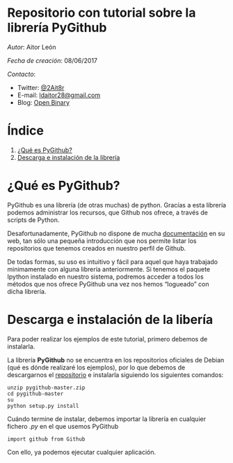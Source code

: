 # Repositorio con tutorial sobre la librería PyGithub

*Autor*: Aitor León

*Fecha de creación*: 08/06/2017

*Contacto*:

- Twitter: [@2Ait8r](https://twitter.com/2Ait8r)
- E-mail: ldaitor28@gmail.com
- Blog: [Open Binary](https://openbinary20.wordpress.com)

# Índice
1. [¿Qué es PyGithub?](https://github.com/aitor28ld/tutorial-pygithub/blob/master/README.md#qu%C3%A9-es-pygithub)
2. [Descarga e instalación de la librería](https://github.com/aitor28ld/tutorial-pygithub/blob/master/README.md#descarga-e-instalaci%C3%B3n-de-la-liber%C3%ADa)

# ¿Qué es PyGithub?

PyGithub es una librería (de otras muchas) de python. Gracías a esta librería podemos administrar los recursos, que Github nos ofrece, a través de scripts de Python.

Desafortunadamente, PyGithub no dispone de mucha [documentación](http://pygithub.readthedocs.io/en/latest/introduction.html#very-short-tutorial) en su web, tan sólo una pequeña introducción que nos permite listar los repositorios que tenemos creados en nuestro perfil de Github.

De todas formas, su uso es intuitivo y fácil para aquel que haya trabajado minimamente con alguna librería anteriormente. Si tenemos el paquete Ipython instalado en nuestro sistema, podremos acceder a todos los métodos que nos ofrece PyGithub una vez nos hemos “logueado” con dicha librería.

# Descarga e instalación de la libería

Para poder realizar los ejemplos de este tutorial, primero debemos de instalarla. 

La librería **PyGithub** no se encuentra en los repositorios oficiales de Debian (qué es dónde realizaré los ejemplos), por lo que debemos de descargarnos el [repositorio](https://github.com/PyGithub/PyGithub) e instalarla siguiendo los siguientes comandos:

	unzip pygithub-master.zip
	cd pygithub-master
	su
	python setup.py install

Cuándo termine de instalar, debemos importar la librería en cualquier fichero _.py_ en el que usemos PyGithub

	import github from Github

Con ello, ya podemos ejecutar cualquier aplicación.
